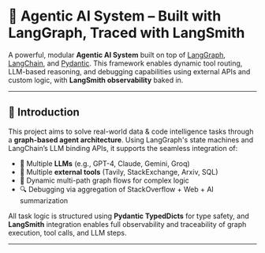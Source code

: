 # 🧠 Agentic AI System – Built with LangGraph, Traced with LangSmith

A powerful, modular **Agentic AI System** built on top of [LangGraph](https://github.com/langchain-ai/langgraph), [LangChain](https://github.com/langchain-ai/langchain), and [Pydantic](https://docs.pydantic.dev/). This framework enables dynamic tool routing, LLM-based reasoning, and debugging capabilities using external APIs and custom logic, with **LangSmith observability** baked in.

---

## 🚀 Introduction

This project aims to solve real-world data & code intelligence tasks through a **graph-based agent architecture**. Using LangGraph's state machines and LangChain’s LLM binding APIs, it supports the seamless integration of:

- 🔁 Multiple **LLMs** (e.g., GPT-4, Claude, Gemini, Groq)
- 🧰 Multiple **external tools** (Tavily, StackExchange, Arxiv, SQL)
- 🔄 Dynamic multi-path graph flows for complex logic
- 🔍 Debugging via aggregation of StackOverflow + Web + AI summarization

All task logic is structured using **Pydantic TypedDicts** for type safety, and **LangSmith** integration enables full observability and traceability of graph execution, tool calls, and LLM steps.

---
